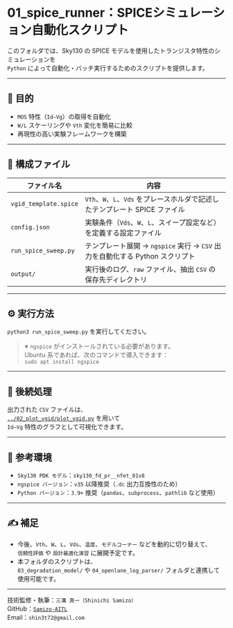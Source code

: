 # 01_spice_runner：SPICEシミュレーション自動化スクリプト

このフォルダでは、Sky130 の SPICE モデルを使用したトランジスタ特性のシミュレーションを  
`Python` によって自動化・バッチ実行するためのスクリプトを提供します。

---

## 🎯 目的

- `MOS` 特性（`Id–Vg`）の取得を自動化  
- `W/L` スケーリングや `Vth` 変化を簡易に比較  
- 再現性の高い実験フレームワークを構築  

---

## 📁 構成ファイル

| ファイル名              | 内容 |
|------------------------|------|
| `vgid_template.spice`  | `Vth`、`W`、`L`、`Vds` をプレースホルダで記述したテンプレート SPICE ファイル |
| `config.json`          | 実験条件（`Vds`、`W`、`L`、スイープ設定など）を定義する設定ファイル |
| `run_spice_sweep.py`   | テンプレート展開 → `ngspice` 実行 → `CSV` 出力を自動化する Python スクリプト |
| `output/`              | 実行後のログ、`raw` ファイル、抽出 `CSV` の保存先ディレクトリ |

---

## ⚙️ 実行方法

`python3 run_spice_sweep.py` を実行してください。

> ※ `ngspice` がインストールされている必要があります。  
> Ubuntu 系であれば、次のコマンドで導入できます：  
> `sudo apt install ngspice`

---

## 📘 後続処理

出力された `CSV` ファイルは、  
[`../02_plot_vgid/plot_vgid.py`](../02_plot_vgid/README.md) を用いて  
`Id–Vg` 特性のグラフとして可視化できます。

---

## 🔗 参考環境

- `Sky130 PDK モデル`：`sky130_fd_pr__nfet_01v8`  
- `ngspice バージョン`：`v35` 以降推奨（`.dc` 出力互換性のため）  
- `Python バージョン`：`3.9+` 推奨（`pandas`、`subprocess`、`pathlib` など使用）

---

## ✍️ 補足

- 今後、`Vth`、`W`、`L`、`Vds`、`温度`、`モデルコーナー` などを動的に切り替えて、  
  `信頼性評価` や `設計最適化演習` に展開予定です。
- 本フォルダのスクリプトは、  
  `03_degradation_model/` や `04_openlane_log_parser/` フォルダと連携して使用可能です。

---

技術監修・執筆：`三溝 真一（Shinichi Samizo）`  
GitHub：[`Samizo-AITL`](https://github.com/Samizo-AITL)  
Email：`shin3t72@gmail.com`
